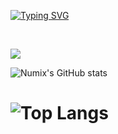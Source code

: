 
[![Typing SVG](https://readme-typing-svg.herokuapp.com?font=Fira+Code&pause=1000&color=C0C0C0&width=435&lines=Your+local+programmer;6D+69+6E+65+63+72+61+66+74;Trying+to+brick+my+Wii+U)](https://git.io/typing-svg)

<div style="display: inline_block"><br/>

  <img src="https://skillicons.dev/icons?i=github,linux,vscode,unity,cpp,c,cs" /><br>
  
</div>

![Numix's GitHub stats](https://github-readme-stats.vercel.app/api?username=ltsnumix&show_icons=true&theme=dark)

# ![Top Langs](https://github-readme-stats.vercel.app/api/top-langs/?username=ltsnumix&layout=compact&theme=dark)




